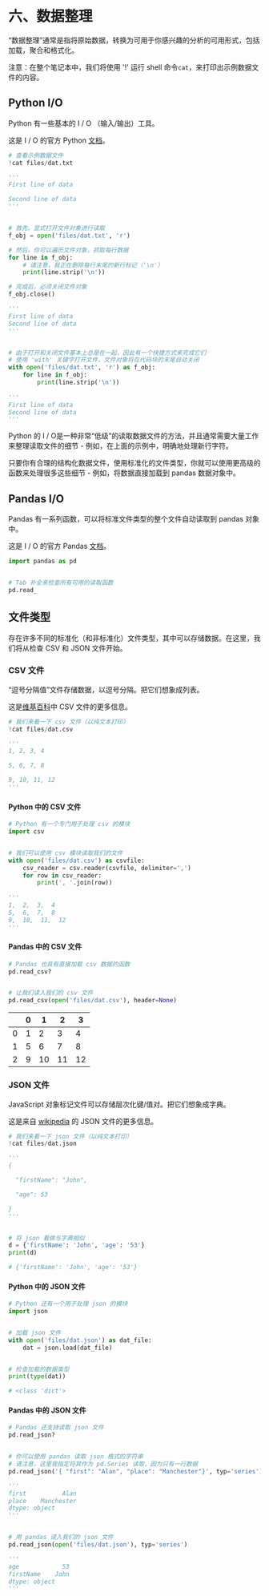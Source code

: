 
# 六、数据整理

“数据整理”通常是指将原始数据，转换为可用于你感兴趣的分析的可用形式，包括加载，聚合和格式化。

注意：在整个笔记本中，我们将使用 '!' 运行 shell 命令`cat`，来打印出示例数据文件的内容。

## Python I/O


Python 有一些基本的 I / O （输入/输出）工具。



这是 I / O 的官方 Python [文档](https://docs.python.org/3/library/io.html)。

```python
# 查看示例数据文件
!cat files/dat.txt

'''
First line of data

Second line of data
'''


# 首先，显式打开文件对象进行读取
f_obj = open('files/dat.txt', 'r')

# 然后，你可以遍历文件对象，抓取每行数据
for line in f_obj:
    # 请注意，我正在删除每行末尾的新行标记（'\n'）
    print(line.strip('\n'))

# 完成后，必须关闭文件对象
f_obj.close()

'''
First line of data
Second line of data
'''


# 由于打开和关闭文件基本上总是在一起，因此有一个快捷方式来完成它们
# 使用 'with' 关键字打开文件，文件对象将在代码块的末尾自动关闭
with open('files/dat.txt', 'r') as f_obj:
    for line in f_obj:
        print(line.strip('\n'))
        
'''
First line of data
Second line of data
'''
```

    

Python 的 I / O是一种非常“低级”的读取数据文件的方法，并且通常需要大量工作来整理读取文件的细节 - 例如，在上面的示例中，明确地处理新行字符。

只要你有合理的结构化数据文件，使用标准化的文件类型，你就可以使用更高级的函数来处理很多这些细节 - 例如，将数据直接加载到 pandas 数据对象中。

## Pandas I/O


Pandas 有一系列函数，可以将标准文件类型的整个文件自动读取到 pandas 对象中。


这是 I / O 的官方 Pandas [文档](http://pandas.pydata.org/pandas-docs/stable/io.html)。

```python
import pandas as pd


# Tab 补全来检查所有可用的读取函数
pd.read_
```

## 文件类型


存在许多不同的标准化（和非标准化）文件类型，其中可以存储数据。在这里，我们将从检查 CSV 和 JSON 文件开始。

### CSV 文件

“逗号分隔值”文件存储数据，以逗号分隔。把它们想象成列表。

这是[维基百科](https://en.wikipedia.org/wiki/Comma-separated_values)中 CSV 文件的更多信息。

```python
# 我们来看一下 csv 文件（以纯文本打印）
!cat files/dat.csv

'''
1, 2, 3, 4

5, 6, 7, 8

9, 10, 11, 12
'''
```

#### Python 中的 CSV 文件

```python
# Python 有一个专门用于处理 csv 的模块
import csv


# 我们可以使用 csv 模块读取我们的文件
with open('files/dat.csv') as csvfile:
    csv_reader = csv.reader(csvfile, delimiter=',')
    for row in csv_reader:
        print(', '.join(row))
        
'''
1,  2,  3,  4
5,  6,  7,  8
9,  10,  11,  12
'''
```

#### Pandas 中的 CSV 文件

```python
# Pandas 也具有直接加载 csv 数据的函数
pd.read_csv?


# 让我们读入我们的 csv 文件
pd.read_csv(open('files/dat.csv'), header=None)
```

|  | 0 | 1 | 2 | 3 |
| --- | --- | --- | --- | --- |
| 0 | 1 | 2 | 3 | 4 |
| 1 | 5 | 6 | 7 | 8 |
| 2 | 9 | 10 | 11 | 12 |


### JSON 文件


JavaScript 对象标记文件可以存储层次化键/值对。把它们想象成字典。

这是来自 [wikipedia](https://en.wikipedia.org/wiki/JSON) 的 JSON 文件的更多信息。


```python
# 我们来看一下 json 文件（以纯文本打印）
!cat files/dat.json

'''
{

  "firstName": "John",

  "age": 53

}
'''


# 将 json 看做与字典相似
d = {'firstName': 'John', 'age': '53'}
print(d)

# {'firstName': 'John', 'age': '53'}
```


#### Python 中的 JSON 文件


```python
# Python 还有一个用于处理 json 的模块
import json


# 加载 json 文件
with open('files/dat.json') as dat_file:    
    dat = json.load(dat_file)


# 检查加载的数据类型
print(type(dat))

# <class 'dict'>
```

#### Pandas 中的 JSON 文件

```python
# Pandas 还支持读取 json 文件
pd.read_json?


# 你可以使用 pandas 读取 json 格式的字符串
# 请注意，这里我指定将其作为 pd.Series 读取，因为只有一行数据
pd.read_json('{ "first": "Alan", "place": "Manchester"}', typ='series')

'''
first          Alan
place    Manchester
dtype: object
'''


# 用 pandas 读入我们的 json 文件
pd.read_json(open('files/dat.json'), typ='series')

'''
age            53
firstName    John
dtype: object
'''
```

